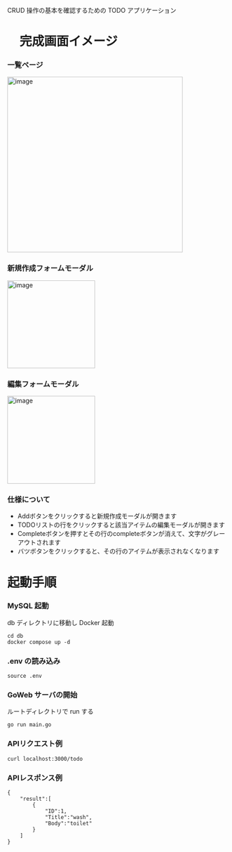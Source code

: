 CRUD 操作の基本を確認するための TODO アプリケーション

# 　完成画面イメージ
### 一覧ページ

<img width="400" alt="image" src="https://user-images.githubusercontent.com/44778704/216805058-d4ca1cc5-508a-4955-b1f5-78b4dc163941.png">

### 新規作成フォームモーダル

<img width="200" alt="image" src="https://user-images.githubusercontent.com/44778704/216805076-fd0dceee-0c28-4e45-bbee-e5f09896db1d.png">

### 編集フォームモーダル

<img width="200" alt="image" src="https://user-images.githubusercontent.com/44778704/216805107-466b12c1-4659-47e1-9172-61cbaeb3b0f1.png">

### 仕様について
- Addボタンをクリックすると新規作成モーダルが開きます
- TODOリストの行をクリックすると該当アイテムの編集モーダルが開きます
- Completeボタンを押すとその行のcompleteボタンが消えて、文字がグレーアウトされます
- バツボタンをクリックすると、その行のアイテムが表示されなくなります

# 起動手順
### MySQL 起動

db ディレクトリに移動し Docker 起動

```
cd db
docker compose up -d
```

### .env の読み込み

```
source .env
```

### GoWeb サーバの開始

ルートディレクトリで run する

```
go run main.go
```

### APIリクエスト例

```
curl localhost:3000/todo
```

### APIレスポンス例

```
{
    "result":[
        {
            "ID":1,
            "Title":"wash",
            "Body":"toilet"
        }
    ]
}
```
